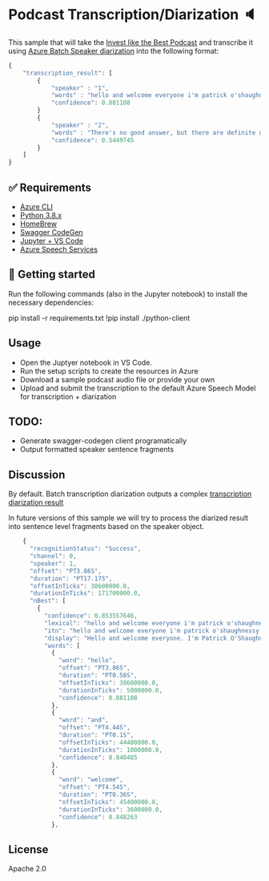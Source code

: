 # Podcast Transcription/Diarization 🔈

This sample that will take the [Invest like the Best Podcast](https://investorfieldguide.com/podcast/) and transcribe it using [Azure Batch Speaker diarization](https://docs.microsoft.com/en-us/azure/cognitive-services/speech-service/batch-transcription#speaker-separation-diarization) into the following format:

```javascript
{
    "transcription_result": [
        {
            "speaker" : "1",
            "words" : "hello and welcome everyone i'm patrick o'shaughnessy and this is invest like the best...",
            "confidence": 0.881108
        }
        {
            "speaker" : "2",
            "words" : "There's no good answer, but there are definite good fit answers, so...",
            "confidence": 0.5449745
        }
    ]
}
```

## ✅ Requirements

- [Azure CLI](https://docs.microsoft.com/en-us/cli/azure/install-azure-cli)
- [Python 3.8.x](https://www.python.org/downloads/)
- [HomeBrew](https://brew.sh/)
- [Swagger CodeGen](https://github.com/swagger-api/swagger-codegen)
- [Jupyter + VS Code](https://code.visualstudio.com/docs/python/jupyter-support)
- [Azure Speech Services](https://docs.microsoft.com/en-us/azure/cognitive-services/speech-service/)


## 🎯 Getting started

Run the following commands (also in the Jupyter notebook) to install the necessary dependencies:

pip install -r requirements.txt
!pip install ./python-client

## Usage

- Open the Juptyer notebook in VS Code.
- Run the setup scripts to create the resources in Azure
- Download a sample podcast audio file or provide your own
- Upload and submit the transcription to the default Azure Speech Model for transcription + diarization

## TODO:

- Generate swagger-codegen client programatically
- Output formatted speaker sentence fragments


## Discussion

By default. Batch transcription diarization outputs a complex [transcription diarization result](https://docs.microsoft.com/en-us/azure/cognitive-services/speech-service/batch-transcription#batch-transcription-result)

In future versions of this sample we will try to process the diarized result into sentence level fragments based on the speaker object.

```javascript
    {
      "recognitionStatus": "Success",
      "channel": 0,
      "speaker": 1,
      "offset": "PT3.86S",
      "duration": "PT17.17S",
      "offsetInTicks": 38600000.0,
      "durationInTicks": 171700000.0,
      "nBest": [
        {
          "confidence": 0.853557646,
          "lexical": "hello and welcome everyone i'm patrick o'shaughnessy and this is invest like the best...",
          "itn": "hello and welcome everyone i'm patrick o'shaughnessy and this is invest like the best...",
          "display": "Hello and welcome everyone. I'm Patrick O'Shaughnessy and this is invest like the best...",
          "words": [
            {
              "word": "hello",
              "offset": "PT3.86S",
              "duration": "PT0.58S",
              "offsetInTicks": 38600000.0,
              "durationInTicks": 5800000.0,
              "confidence": 0.881108
            },
            {
              "word": "and",
              "offset": "PT4.44S",
              "duration": "PT0.1S",
              "offsetInTicks": 44400000.0,
              "durationInTicks": 1000000.0,
              "confidence": 0.840485
            },
            {
              "word": "welcome",
              "offset": "PT4.54S",
              "duration": "PT0.36S",
              "offsetInTicks": 45400000.0,
              "durationInTicks": 3600000.0,
              "confidence": 0.848263
            },
```

## License

Apache 2.0